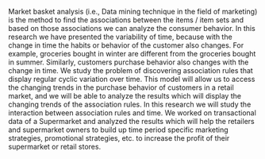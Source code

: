 Market basket analysis (i.e., Data mining technique in the field of marketing) is the method to find the associations between the items / item sets and based on those associations we can analyze the consumer behavior. In this research we have presented the variability of time, because with the change in time the habits or behavior of the customer also changes.
For example, groceries bought in winter are different from the groceries bought in summer. Similarly, customers purchase behavior also changes with the change in time. We study the problem of discovering association rules that display regular cyclic variation over time. This model will allow us to access the changing trends in the purchase behavior of customers in a retail market, and we will be able to analyze the results which will display the changing trends of the association rules. In this research we will study the interaction between association rules and time.
We worked on transactional data of a Supermarket and analyzed the results which will help the retailers and supermarket owners to build up time period specific marketing strategies, promotional strategies, etc. to increase the profit of their supermarket or retail stores.
